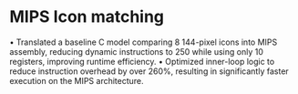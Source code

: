 # MIPS Icon matching 
• Translated a baseline C model comparing 8 144-pixel icons into MIPS assembly, reducing dynamic instructions to 250
while using only 10 registers, improving runtime efficiency.
• Optimized inner-loop logic to reduce instruction overhead by over 260%, resulting in significantly faster execution on the
MIPS architecture.
